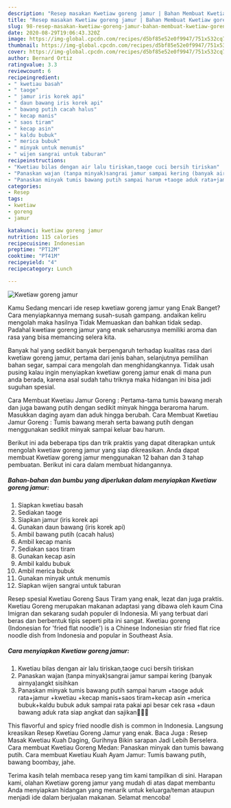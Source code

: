 ```yaml
---
description: "Resep masakan Kwetiaw goreng jamur | Bahan Membuat Kwetiaw goreng jamur Yang Lezat"
title: "Resep masakan Kwetiaw goreng jamur | Bahan Membuat Kwetiaw goreng jamur Yang Lezat"
slug: 98-resep-masakan-kwetiaw-goreng-jamur-bahan-membuat-kwetiaw-goreng-jamur-yang-lezat
date: 2020-08-29T19:06:43.320Z
image: https://img-global.cpcdn.com/recipes/d5bf85e52e0f9947/751x532cq70/kwetiaw-goreng-jamur-foto-resep-utama.jpg
thumbnail: https://img-global.cpcdn.com/recipes/d5bf85e52e0f9947/751x532cq70/kwetiaw-goreng-jamur-foto-resep-utama.jpg
cover: https://img-global.cpcdn.com/recipes/d5bf85e52e0f9947/751x532cq70/kwetiaw-goreng-jamur-foto-resep-utama.jpg
author: Bernard Ortiz
ratingvalue: 3.3
reviewcount: 6
recipeingredient:
- " kwetiau basah"
- " taoge"
- " jamur iris korek api"
- " daun bawang iris korek api"
- " bawang putih cacah halus"
- " kecap manis"
- " saos tiram"
- " kecap asin"
- " kaldu bubuk"
- " merica bubuk"
- " minyak untuk menumis"
- " wijen sangrai untuk taburan"
recipeinstructions:
- "Kwetiau bilas dengan air lalu tiriskan,taoge cuci bersih tiriskan"
- "Panaskan wajan (tanpa minyak)sangrai jamur sampai kering (banyak airnya)angkt sisihkan"
- "Panaskan minyak tumis bawang putih sampai harum +taoge aduk rata+jamur +kwetiau +kecap manis+saos tiram+kecap asin +merica bubuk+kaldu bubuk aduk sampai rata pakai api besar cek rasa +daun bawang aduk rata siap angkat dan sajikan🥰🥰🥰"
categories:
- Resep
tags:
- kwetiaw
- goreng
- jamur

katakunci: kwetiaw goreng jamur 
nutrition: 115 calories
recipecuisine: Indonesian
preptime: "PT12M"
cooktime: "PT41M"
recipeyield: "4"
recipecategory: Lunch

---
```



![Kwetiaw goreng jamur](https://img-global.cpcdn.com/recipes/d5bf85e52e0f9947/751x532cq70/kwetiaw-goreng-jamur-foto-resep-utama.jpg)

Kamu Sedang mencari ide resep kwetiaw goreng jamur yang Enak Banget? Cara menyiapkannya memang susah-susah gampang. andaikan keliru mengolah maka hasilnya Tidak Memuaskan dan bahkan tidak sedap. Padahal kwetiaw goreng jamur yang enak seharusnya memiliki aroma dan rasa yang bisa memancing selera kita.

Banyak hal yang sedikit banyak berpengaruh terhadap kualitas rasa dari kwetiaw goreng jamur, pertama dari jenis bahan, selanjutnya pemilihan bahan segar, sampai cara mengolah dan menghidangkannya. Tidak usah pusing kalau ingin menyiapkan kwetiaw goreng jamur enak di mana pun anda berada, karena asal sudah tahu triknya maka hidangan ini bisa jadi suguhan spesial.

Cara Membuat Kwetiau Jamur Goreng : Pertama-tama tumis bawang merah dan juga bawang putih dengan sedikit minyak hingga beraroma harum. Masukkan daging ayam dan aduk hingga berubah. Cara Membuat Kwetiau Jamur Goreng : Tumis bawang merah serta bawang putih dengan menggunakan sedikit minyak sampai keluar bau harum.


Berikut ini ada beberapa tips dan trik praktis yang dapat diterapkan untuk mengolah kwetiaw goreng jamur yang siap dikreasikan. Anda dapat membuat Kwetiaw goreng jamur menggunakan 12 bahan dan 3 tahap pembuatan. Berikut ini cara dalam membuat hidangannya.

<!--inarticleads1-->

##### Bahan-bahan dan bumbu yang diperlukan dalam menyiapkan Kwetiaw goreng jamur:

1. Siapkan  kwetiau basah
1. Sediakan  taoge
1. Siapkan  jamur (iris korek api
1. Gunakan  daun bawang (iris korek api)
1. Ambil  bawang putih (cacah halus)
1. Ambil  kecap manis
1. Sediakan  saos tiram
1. Gunakan  kecap asin
1. Ambil  kaldu bubuk
1. Ambil  merica bubuk
1. Gunakan  minyak untuk menumis
1. Siapkan  wijen sangrai untuk taburan


Resep spesial Kwetiau Goreng Saus Tiram yang enak, lezat dan juga praktis. Kwetiau Goreng merupakan makanan adaptasi yang dibawa oleh kaum Cina Imigran dan sekarang sudah populer di Indonesia. Mi yang terbuat dari beras dan berbentuk tipis seperti pita ini sangat. Kwetiau goreng (Indonesian for &#39;fried flat noodle&#39;) is a Chinese Indonesian stir fried flat rice noodle dish from Indonesia and popular in Southeast Asia. 

<!--inarticleads2-->

##### Cara menyiapkan Kwetiaw goreng jamur:

1. Kwetiau bilas dengan air lalu tiriskan,taoge cuci bersih tiriskan
1. Panaskan wajan (tanpa minyak)sangrai jamur sampai kering (banyak airnya)angkt sisihkan
1. Panaskan minyak tumis bawang putih sampai harum +taoge aduk rata+jamur +kwetiau +kecap manis+saos tiram+kecap asin +merica bubuk+kaldu bubuk aduk sampai rata pakai api besar cek rasa +daun bawang aduk rata siap angkat dan sajikan🥰🥰🥰


This flavorful and spicy fried noodle dish is common in Indonesia. Langsung kreasikan Resep Kwetiau Goreng Jamur yang enak. Baca Juga : Resep Masak Kwetiau Kuah Daging, Gurihnya Bikin sarapan Jadi Lebih Berselera. Cara membuat Kwetiau Goreng Medan: Panaskan minyak dan tumis bawang putih. Cara membuat Kwetiau Kuah Ayam Jamur: Tumis bawang putih, bawang boombay, jahe. 

Terima kasih telah membaca resep yang tim kami tampilkan di sini. Harapan kami, olahan Kwetiaw goreng jamur yang mudah di atas dapat membantu Anda menyiapkan hidangan yang menarik untuk keluarga/teman ataupun menjadi ide dalam berjualan makanan. Selamat mencoba!
